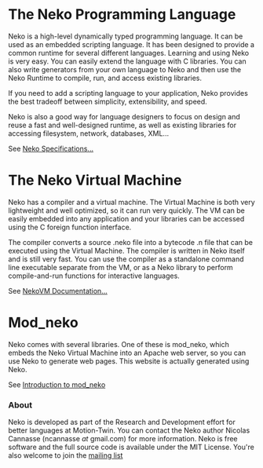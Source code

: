 <div class="col-3">
<h1>The Neko Programming Language</h1>

Neko is a high-level dynamically typed programming language. It can be used as an embedded scripting language. It has been designed to provide a common runtime for several different languages. Learning and using Neko is very easy. You can easily extend the language with C libraries. You can also write generators from your own language to Neko and then use the Neko Runtime to compile, run, and access existing libraries.

If you need to add a scripting language to your application, Neko provides the best tradeoff between simplicity, extensibility, and speed.

Neko is also a good way for language designers to focus on design and reuse a fast and well-designed runtime, as well as existing libraries for accessing filesystem, network, databases, XML...

See <a href="/specs">Neko Specifications...</a>

</div><div class="col-3">

<h1>The Neko Virtual Machine</h1>

Neko has a compiler and a virtual machine. The Virtual Machine is both very lightweight and well optimized, so it can run very quickly. The VM can be easily embedded into any application and your libraries can be accessed using the C foreign function interface.

The compiler converts a source .neko file into a bytecode .n file that can be executed using the Virtual Machine. The compiler is written in Neko itself and is still very fast. You can use the compiler as a standalone command line executable separate from the VM, or as a Neko library to perform compile-and-run functions for interactive languages.

See <a href="/doc/vm">NekoVM Documentation...</a>

</div><div class="col-3">
<h1>Mod_neko</h1>

Neko comes with several libraries. One of these is mod_neko, which embeds the Neko Virtual Machine into an Apache web server, so you can use Neko to generate web pages. This website is actually generated using Neko.

See <a href="/doc/mod_neko">Introduction to mod_neko</a>

</div>

<h3>About</h3>

Neko is developed as part of the Research and Development effort for better languages at Motion-Twin. You can contact the Neko author Nicolas Cannasse (ncannasse _at_ gmail.com) for more information. Neko is free software and the full source code is available under the MIT License. You're also welcome to join the <a href="/ml">mailing list</a>
